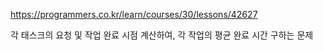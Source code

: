 https://programmers.co.kr/learn/courses/30/lessons/42627

각 태스크의 요청 및 작업 완료 시점 계산하여, 각 작업의 평균 완료 시간 구하는 문제
